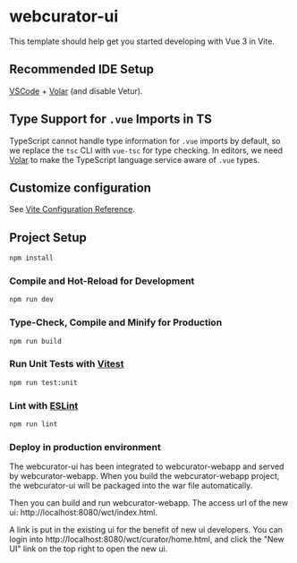 # webcurator-ui

This template should help get you started developing with Vue 3 in Vite.

## Recommended IDE Setup

[VSCode](https://code.visualstudio.com/) + [Volar](https://marketplace.visualstudio.com/items?itemName=Vue.volar) (and disable Vetur).

## Type Support for `.vue` Imports in TS

TypeScript cannot handle type information for `.vue` imports by default, so we replace the `tsc` CLI with `vue-tsc` for type checking. In editors, we need [Volar](https://marketplace.visualstudio.com/items?itemName=Vue.volar) to make the TypeScript language service aware of `.vue` types.

## Customize configuration

See [Vite Configuration Reference](https://vitejs.dev/config/).

## Project Setup

```sh
npm install
```

### Compile and Hot-Reload for Development

```sh
npm run dev
```

### Type-Check, Compile and Minify for Production

```sh
npm run build
```

### Run Unit Tests with [Vitest](https://vitest.dev/)

```sh
npm run test:unit
```

### Lint with [ESLint](https://eslint.org/)

```sh
npm run lint
```

### Deploy in production environment
The webcurator-ui has been integrated to webcurator-webapp and served by webcurator-webapp. When you build the webcurator-webapp project, the webcurator-ui will be packaged into the war file automatically.

Then you can build and run webcurator-webapp. The access url of the new ui: http://localhost:8080/wct/index.html.

A link is put in the existing ui for the benefit of new ui developers. You can login into http://localhost:8080/wct/curator/home.html, and click the "New UI" link on the top right to open the new ui.

